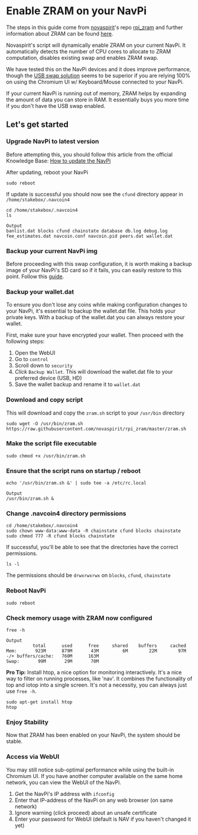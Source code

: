 # Enable ZRAM on your NavPi
The steps in this guide come from [novaspirit](https://github.com/novaspirit)'s repo [rpi_zram](https://github.com/novaspirit/rpi_zram) and further information about ZRAM can be found [here](https://en.wikipedia.org/wiki/Zram).

Novaspirit's script will dynamically enable ZRAM on your current NavPi. It automatically detects the number of CPU cores to allocate to ZRAM computation, disables existing swap and enables ZRAM swap.

We have tested this on the NavPi devices and it does improve performance, though the [USB swap solution](usb-swap.md) seems to be superior if you are relying 100% on using the Chromium UI w/ Keyboard/Mouse connected to your NavPi.

If your current NavPi is running out of memory, ZRAM helps by expanding the amount of data you can store in RAM. It essentially buys you more time if you don't have the USB swap enabled.

## Let's get started

### Upgrade NavPi to latest version
Before attempting this, you should follow this article from the official Knowledge Base:
[How to update the NavPi](https://info.navcoin.org/knowledge-base/how-to-update-the-navpi/)

After updating, reboot your NavPi

    sudo reboot

If update is successful you should now see the `cfund` directory appear in `/home/stakebox/.navcoin4`

    cd /home/stakebox/.navcoin4
    ls

    Output
    banlist.dat blocks cfund chainstate database db.log debug.log fee_estimates.dat navcoin.conf navcoin.pid peers.dat wallet.dat

### Backup your current NavPi img
Before proceeding with this swap configuration, it is worth making a backup image of your NavPi's SD card so if it fails, you can easily restore to this point. Follow this [guide](https://info.navcoin.org/knowledge-base/creating-a-navpi-back-up-img/).

### Backup your wallet.dat
To ensure you don't lose any coins while making configuration changes to your NavPi, it's essential to backup the wallet.dat file. This holds your private keys. With a backup of the wallet.dat you can always restore your wallet.

First, make sure your have encrypted your wallet. Then proceed with the following steps:

1. Open the WebUI
2. Go to `control`
3. Scroll down to `security`
4. *Click* `Backup Wallet`. This will download the wallet.dat file to your preferred device (USB, HD)
5. Save the wallet backup and rename it to `wallet.dat`

### Download and copy script
This will download and copy the `zram.sh` script to your `/usr/bin` directory

    sudo wget -O /usr/bin/zram.sh https://raw.githubusercontent.com/novaspirit/rpi_zram/master/zram.sh

### Make the script file executable

    sudo chmod +x /usr/bin/zram.sh

### Ensure that the script runs on startup / reboot

    echo '/usr/bin/zram.sh &' | sudo tee -a /etc/rc.local

    Output
    /usr/bin/zram.sh &

### Change .navcoin4 directory permissions

    cd /home/stakebox/.navcoin4
    sudo chown www-data:www-data -R chainstate cfund blocks chainstate
    sudo chmod 777 -R cfund blocks chainstate

If successful, you'll be able to see that the directories have the correct permissions.

    ls -l

The permissions should be `drwxrwxrwx` on `blocks`, `cfund`, `chainstate`

### Reboot NavPi
    sudo reboot

### Check memory usage with ZRAM now configured

    free -h

    Output
              total      used      free     shared    buffers     cached
    Mem:       923M      879M       43M         6M        22M        97M
    -/+ buffers/cache:   760M      163M
    Swap:       99M       29M       70M

**Pro Tip:** Install htop, a nice option for monitoring interactively. It's a nice way to filter on running processes, like 'nav'. It combines the functionality of top and iotop into a single screen. It's not a necessity, you can always just use `free -h`.

    sudo apt-get install htop
    htop

### Enjoy Stability

Now that ZRAM has been enabled on your NavPi, the system should be stable.

### Access via WebUI

You may still notice sub-optimal performance while using the built-in Chromium UI. If you have another computer available on the same home network, you can view the WebUI of the NavPi.

1. Get the NavPi's IP address with `ifconfig`
1. Enter that IP-address of the NavPi on any web browser (on same network)
2. Ignore warning (click proceed) about an unsafe certificate
3. Enter your password for WebUI (default is NAV if you haven't changed it yet)







